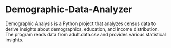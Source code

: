 # Demographic-Data-Analyzer
Demographic Analysis is a Python project that analyzes census data to derive insights about demographics, education, and income distribution. The program reads data from adult.data.csv and provides various statistical insights.
